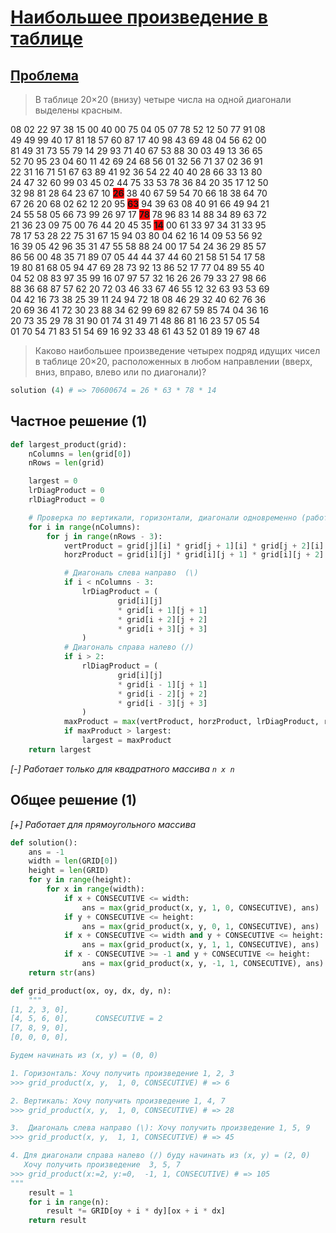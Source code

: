 # [Наибольшее произведение в таблице](https://www.codewars.com/kata/58062572a4647eb3f50002e5/solutions)

## [Проблема](https://euler.jakumo.org/problems/view/11.html)

> В таблице 20×20 (внизу) четыре числа на одной диагонали выделены красным.
>
><p style="font-family:courier new;text-align:center;font-size:10pt;">
08 02 22 97 38 15 00 40 00 75 04 05 07 78 52 12 50 77 91 08<br>
49 49 99 40 17 81 18 57 60 87 17 40 98 43 69 48 04 56 62 00<br>
81 49 31 73 55 79 14 29 93 71 40 67 53 88 30 03 49 13 36 65<br>
52 70 95 23 04 60 11 42 69 24 68 56 01 32 56 71 37 02 36 91<br>
22 31 16 71 51 67 63 89 41 92 36 54 22 40 40 28 66 33 13 80<br>
24 47 32 60 99 03 45 02 44 75 33 53 78 36 84 20 35 17 12 50<br>
32 98 81 28 64 23 67 10 <span style="background:#ff0000;"><b>26</b></span> 38 40 67 59 54 70 66 18 38 64 70<br>
67 26 20 68 02 62 12 20 95 <span style="background:#ff0000;"><b>63</b></span> 94 39 63 08 40 91 66 49 94 21<br>
24 55 58 05 66 73 99 26 97 17 <span style="background:#ff0000;"><b>78</b></span> 78 96 83 14 88 34 89 63 72<br>
21 36 23 09 75 00 76 44 20 45 35 <span style="background:#ff0000;"><b>14</b></span> 00 61 33 97 34 31 33 95<br>
78 17 53 28 22 75 31 67 15 94 03 80 04 62 16 14 09 53 56 92<br>
16 39 05 42 96 35 31 47 55 58 88 24 00 17 54 24 36 29 85 57<br>
86 56 00 48 35 71 89 07 05 44 44 37 44 60 21 58 51 54 17 58<br>
19 80 81 68 05 94 47 69 28 73 92 13 86 52 17 77 04 89 55 40<br>
04 52 08 83 97 35 99 16 07 97 57 32 16 26 26 79 33 27 98 66<br>
88 36 68 87 57 62 20 72 03 46 33 67 46 55 12 32 63 93 53 69<br>
04 42 16 73 38 25 39 11 24 94 72 18 08 46 29 32 40 62 76 36<br>
20 69 36 41 72 30 23 88 34 62 99 69 82 67 59 85 74 04 36 16<br>
20 73 35 29 78 31 90 01 74 31 49 71 48 86 81 16 23 57 05 54<br>
01 70 54 71 83 51 54 69 16 92 33 48 61 43 52 01 89 19 67 48</p>
>
> Каково наибольшее произведение четырех подряд идущих чисел в таблице 20×20, расположенных в любом направлении (вверх, вниз, вправо, влево или по диагонали)?

``` python
solution (4) # => 70600674 = 26 * 63 * 78 * 14
```

## Частное решение (1)

```python
def largest_product(grid):
    nColumns = len(grid[0])
    nRows = len(grid)

    largest = 0
    lrDiagProduct = 0
    rlDiagProduct = 0

    # Проверка по вертикали, горизонтали, диагонали одновременно (работает только для квадратного массива n х n )
    for i in range(nColumns):
        for j in range(nRows - 3):
            vertProduct = grid[j][i] * grid[j + 1][i] * grid[j + 2][i] * grid[j + 3][i]
            horzProduct = grid[i][j] * grid[i][j + 1] * grid[i][j + 2] * grid[i][j + 3]

            # Диагональ слева направо  (\)
            if i < nColumns - 3:
                lrDiagProduct = (
                        grid[i][j]
                        * grid[i + 1][j + 1]
                        * grid[i + 2][j + 2]
                        * grid[i + 3][j + 3]
                )
            # Диагональ справа налево (/)
            if i > 2:
                rlDiagProduct = (
                        grid[i][j]
                        * grid[i - 1][j + 1]
                        * grid[i - 2][j + 2]
                        * grid[i - 3][j + 3]
                )
            maxProduct = max(vertProduct, horzProduct, lrDiagProduct, rlDiagProduct)
            if maxProduct > largest:
                largest = maxProduct
    return largest
```
*[-] Работает только для квадратного массива `n х n`*


## Общее решение (1)

*[+] Работает для прямоугольного массива*
```python
def solution():
    ans = -1
    width = len(GRID[0])
    height = len(GRID)
    for y in range(height):
        for x in range(width):
            if x + CONSECUTIVE <= width:
                ans = max(grid_product(x, y, 1, 0, CONSECUTIVE), ans)
            if y + CONSECUTIVE <= height:
                ans = max(grid_product(x, y, 0, 1, CONSECUTIVE), ans)
            if x + CONSECUTIVE <= width and y + CONSECUTIVE <= height:
                ans = max(grid_product(x, y, 1, 1, CONSECUTIVE), ans)
            if x - CONSECUTIVE >= -1 and y + CONSECUTIVE <= height:
                ans = max(grid_product(x, y, -1, 1, CONSECUTIVE), ans)
    return str(ans)

def grid_product(ox, oy, dx, dy, n):
    """
[1, 2, 3, 0],
[4, 5, 6, 0],      CONSECUTIVE = 2
[7, 8, 9, 0],
[0, 0, 0, 0],

Будем начинать из (x, y) = (0, 0)

1. Горизонталь: Хочу получить произведение 1, 2, 3
>>> grid_product(x, y,  1, 0, CONSECUTIVE) # => 6

2. Вертикаль: Хочу получить произведение 1, 4, 7
>>> grid_product(x, y,  1, 0, CONSECUTIVE) # => 28

3.  Диагональ слева направо (\): Хочу получить произведение 1, 5, 9
>>> grid_product(x, y,  1, 1, CONSECUTIVE) # => 45

4. Для диагонали справа налево (/) буду начинать из (x, y) = (2, 0)
   Хочу получить произведение  3, 5, 7
>>> grid_product(x:=2, y:=0,  -1, 1, CONSECUTIVE) # => 105
"""
    result = 1
    for i in range(n):
        result *= GRID[oy + i * dy][ox + i * dx]
    return result
```
